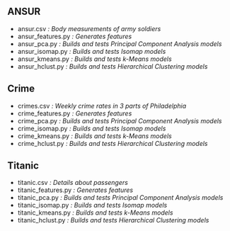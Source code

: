 
## ANSUR
- ansur.csv *: Body measurements of army soldiers*
- ansur_features.py *: Generates features*
- ansur_pca.py *: Builds and tests Principal Component Analysis models*
- ansur_isomap.py *: Builds and tests Isomap models*
- ansur_kmeans.py *: Builds and tests k-Means models*
- ansur_hclust.py *: Builds and tests Hierarchical Clustering models*

## Crime
- crimes.csv *: Weekly crime rates in 3 parts of Philadelphia*
- crime_features.py *: Generates features*
- crime_pca.py *: Builds and tests Principal Component Analysis models*
- crime_isomap.py *: Builds and tests Isomap models*
- crime_kmeans.py *: Builds and tests k-Means models*
- crime_hclust.py *: Builds and tests Hierarchical Clustering models*

## Titanic
- titanic.csv *: Details about passengers*
- titanic_features.py *: Generates features*
- titanic_pca.py *: Builds and tests Principal Component Analysis models*
- titanic_isomap.py *: Builds and tests Isomap models*
- titanic_kmeans.py *: Builds and tests k-Means models*
- titanic_hclust.py *: Builds and tests Hierarchical Clustering models*
